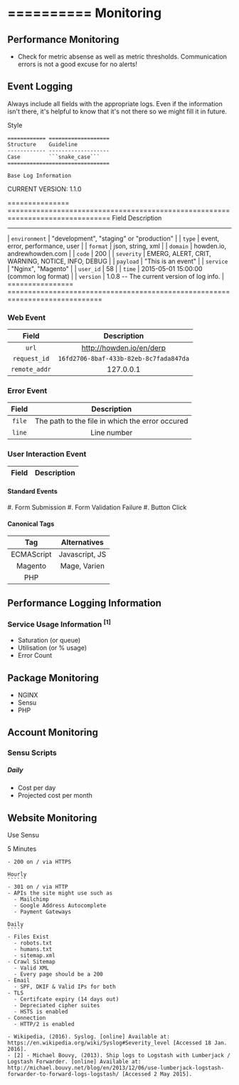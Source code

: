 ==========
Monitoring
==========

Performance Monitoring
----------------------
- Check for metric absense as well as metric thresholds. Communication errors is not a good excuse for no alerts!

Event Logging
----------------
Always include all fields with the appropriate logs. Even if the information isn't there, it's helpful to know that it's not there so we might fill it in future.

Style
`````
============ ===================
Structure    Guideline
------------ -------------------
Case         ```snake_case```
================================

Base Log Information
````````````````````
CURRENT VERSION: 1.1.0

=============== ===============================================================================
Field           Description
--------------- -------------------------------------------------------------------------------
| ```environment``` | "development", "staging" or "production"                               |
| ```type```        | event, error, performance, user                                        |
| ```format```      | json, string, xml                                                      |
| ```domain```      | howden.io, andrewhowden.com                                            |
| ```code```        | 200                                                                    |
| ```severity```    | EMERG, ALERT, CRIT, WARNING, NOTICE, INFO, DEBUG                       |
| ```payload```     | "This is an event"                                                     |
| ```service```     | "Nginx", "Magento"                                                     | 
| ```user_id```     | 58                                                                     |
| ```time```        | 2015-05-01 15:00:00 (common log format)                                |
| ```version```     | 1.0.8 -- The current version of log info.                              | 
================ =============================================================================

### Web Event
| Field            | Description                                                            |
|:----------------:|:----------------------------------------------------------------------:|
| ```url```        | http://howden.io/en/derp                                               | 
| ```request_id``` | ```16fd2706-8baf-433b-82eb-8c7fada847da```                             |
| ```remote_addr```| 127.0.0.1                                                              |

### Error Event
| Field       | Description                                                            |
|:-----------:|:----------------------------------------------------------------------:|
| ```file```  | The path to the file in which the error occured                        |
| ```line```  | Line number

### User Interaction Event
| Field       | Description                                                            |
|:-----------:|:----------------------------------------------------------------------:|

#### Standard Events
  #. Form Submission
  #. Form Validation Failure
  #. Button Click

#### Canonical Tags
| Tag        | Alternatives   |
|:----------:|:--------------:|
| ECMAScript | Javascript, JS |
| Magento    | Mage, Varien   |
| PHP        |                |

## Performance Logging Information

### Service Usage Information <sup>[1]</sup>
 - Saturation (or queue)
 - Utilisation (or % usage)
 - Error Count

## Package Monitoring
- NGINX
- Sensu
- PHP

Account Monitoring
------------------

### Sensu Scripts

##### Daily
- Cost per day
- Projected cost per month

Website Monitoring
------------------

Use Sensu

5 Minutes
`````````
- 200 on / via HTTPS

Hourly
``````
- 301 on / via HTTP
- APIs the site might use such as 
  - Mailchimp
  - Google Address Autocomplete
  - Payment Gateways

Daily
`````
- Files Exist
  - robots.txt
  - humans.txt
  - sitemap.xml
- Crawl Sitemap
  - Valid XML
  - Every page should be a 200
- Email
  - SPF, DKIF & Valid IPs for both
- TLS
  - Certifcate expiry (14 days out)
  - Depreciated cipher suites
  - HSTS is enabled
- Connection
  - HTTP/2 is enabled

- Wikipedia, (2016). Syslog. [online] Available at: https://en.wikipedia.org/wiki/Syslog#Severity_level [Accessed 18 Jan. 2016].
- [2] - Michael Bouvy, (2013). Ship logs to Logstash with Lumberjack / Logstash Forwarder. [online] Available at: http://michael.bouvy.net/blog/en/2013/12/06/use-lumberjack-logstash-forwarder-to-forward-logs-logstash/ [Accessed 2 May 2015].
